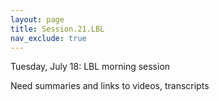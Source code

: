 ```yaml
---
layout: page
title: Session.21.LBL
nav_exclude: true
---
```


Tuesday, July 18: LBL morning session

Need summaries and links to videos, transcripts
